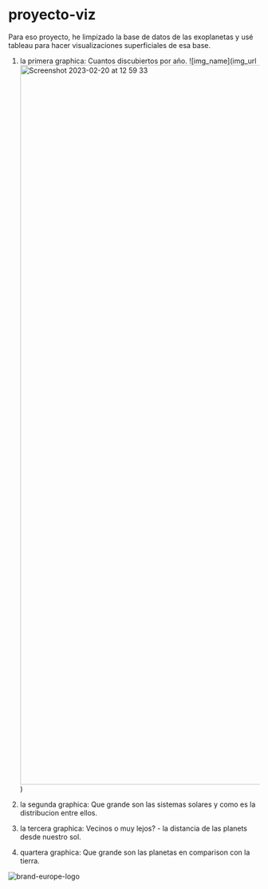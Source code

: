 # proyecto-viz

Para eso proyecto, he limpizado la base de datos de las exoplanetas y usé tableau para hacer visualizaciones superficiales de esa base. 

1. la primera graphica:
Cuantos discubiertos por año.
![img_name](img_url <img width="1440" alt="Screenshot 2023-02-20 at 12 59 33" src="https://user-images.githubusercontent.com/110898886/220114720-9e506e0a-b0c2-425e-a275-c7194b8d3770.png">)


2. la segunda graphica:
Que grande son las sistemas solares y como es la distribucion entre ellos. 

3. la tercera graphica:
Vecinos o muy lejos? - la distancia de las planets desde nuestro sol.

4. quartera graphica:
Que grande son las planetas en comparison con la tierra.

![brand-europe-logo](https://user-images.githubusercontent.com/110898886/220114997-af4a95b6-6313-45b4-a019-809679180e17.png)
